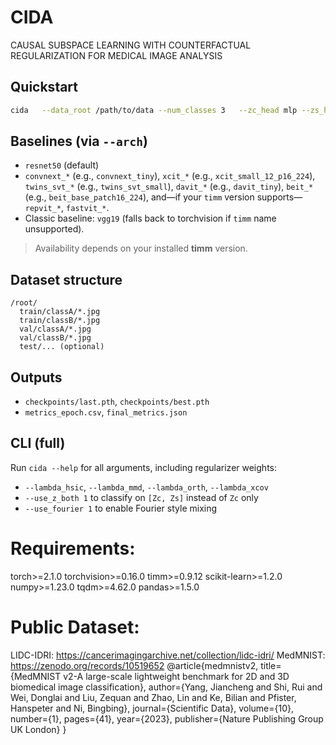 # CIDA
CAUSAL SUBSPACE LEARNING WITH COUNTERFACTUAL REGULARIZATION FOR MEDICAL IMAGE ANALYSIS

## Quickstart
```bash
cida   --data_root /path/to/data --num_classes 3   --zc_head mlp --zs_head mlp --zc_dim 256 --zs_dim 256   --epochs 50 --batch_size 32
```

## Baselines (via `--arch`)
- `resnet50` (default)
- `convnext_*` (e.g., `convnext_tiny`), `xcit_*` (e.g., `xcit_small_12_p16_224`),
  `twins_svt_*` (e.g., `twins_svt_small`), `davit_*` (e.g., `davit_tiny`),
  `beit_*` (e.g., `beit_base_patch16_224`), and—if your `timm` version supports—
  `repvit_*`, `fastvit_*`.
- Classic baseline: `vgg19` (falls back to torchvision if `timm` name unsupported).

> Availability depends on your installed **timm** version.

## Dataset structure
```
/root/
  train/classA/*.jpg
  train/classB/*.jpg
  val/classA/*.jpg
  val/classB/*.jpg
  test/... (optional)
```

## Outputs
- `checkpoints/last.pth`, `checkpoints/best.pth`
- `metrics_epoch.csv`, `final_metrics.json`

## CLI (full)
Run `cida --help` for all arguments, including regularizer weights:
- `--lambda_hsic`, `--lambda_mmd`, `--lambda_orth`, `--lambda_xcov`
- `--use_z_both 1` to classify on `[Zc, Zs]` instead of `Zc` only
- `--use_fourier 1` to enable Fourier style mixing




# Requirements:
torch>=2.1.0
torchvision>=0.16.0
timm>=0.9.12
scikit-learn>=1.2.0
numpy>=1.23.0
tqdm>=4.62.0
pandas>=1.5.0

# Public Dataset:
LIDC-IDRI: https://cancerimagingarchive.net/collection/lidc-idri/
MedMNIST: https://zenodo.org/records/10519652
@article{medmnistv2,
    title={MedMNIST v2-A large-scale lightweight benchmark for 2D and 3D biomedical image classification},
    author={Yang, Jiancheng and Shi, Rui and Wei, Donglai and Liu, Zequan and Zhao, Lin and Ke, Bilian and Pfister, Hanspeter and Ni, Bingbing},
    journal={Scientific Data},
    volume={10},
    number={1},
    pages={41},
    year={2023},
    publisher={Nature Publishing Group UK London}
}
